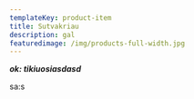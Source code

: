 ```yaml
---
templateKey: product-item
title: Sutvakriau
description: gal
featuredimage: /img/products-full-width.jpg
---
```



***ok: tikiuosiasdasd***

sa:s